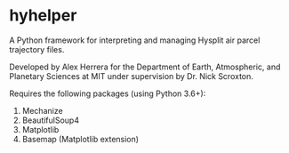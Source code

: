 # hyhelper
A Python framework for interpreting and managing Hysplit air parcel trajectory files.

Developed by Alex Herrera for the Department of Earth, Atmospheric, and Planetary Sciences at MIT under supervision by Dr. Nick Scroxton.

Requires the following packages (using Python 3.6+):

1. Mechanize
2. BeautifulSoup4
3. Matplotlib
4. Basemap (Matplotlib extension)
